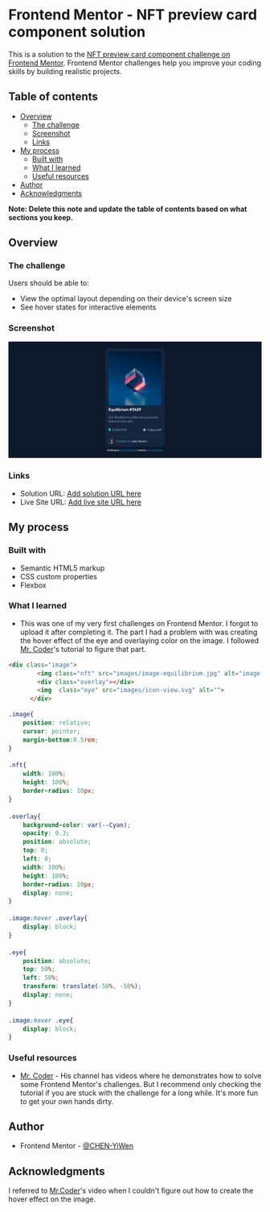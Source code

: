 # Frontend Mentor - NFT preview card component solution

This is a solution to the [NFT preview card component challenge on Frontend Mentor](https://www.frontendmentor.io/challenges/nft-preview-card-component-SbdUL_w0U). Frontend Mentor challenges help you improve your coding skills by building realistic projects. 

## Table of contents

- [Overview](#overview)
  - [The challenge](#the-challenge)
  - [Screenshot](#screenshot)
  - [Links](#links)
- [My process](#my-process)
  - [Built with](#built-with)
  - [What I learned](#what-i-learned)
  - [Useful resources](#useful-resources)
- [Author](#author)
- [Acknowledgments](#acknowledgments)

**Note: Delete this note and update the table of contents based on what sections you keep.**

## Overview

### The challenge

Users should be able to:

- View the optimal layout depending on their device's screen size
- See hover states for interactive elements

### Screenshot

![](Screenshot.png)

### Links

- Solution URL: [Add solution URL here](https://your-solution-url.com)
- Live Site URL: [Add live site URL here](https://your-live-site-url.com)

## My process

### Built with

- Semantic HTML5 markup
- CSS custom properties
- Flexbox


### What I learned
- This was one of my very first challenges on Frontend Mentor. I forgot to upload it after completing it. The part I had a problem with was creating the hover effect of the eye and overlaying color on the image. I followed [Mr. Coder](https://www.youtube.com/watch?v=l6sxh57ifSQ&t=1083s)'s tutorial to figure that part.

```html
<div class="image">
        <img class="nft" src="images/image-equilibrium.jpg" alt="image of equilibrium">
        <div class="overlay"></div>
        <img  class="eye" src="images/icon-view.svg" alt="">
      </div>
```
```css
.image{
    position: relative;
    cursor: pointer;
    margin-bottom:0.5rem;
}

.nft{
    width: 100%;
    height: 100%;
    border-radius: 10px;
}

.overlay{
    background-color: var(--Cyan);
    opacity: 0.3;
    position: absolute;
    top: 0;
    left: 0;
    width: 100%;
    height: 100%;
    border-radius: 10px;
    display: none;
}

.image:hover .overlay{
    display: block;
}

.eye{
    position: absolute;
    top: 50%;
    left: 50%;
    transform: translate(-50%, -50%); 
    display: none;   
}

.image:hover .eye{
    display: block;
}
```

### Useful resources

- [Mr. Coder]((https://www.youtube.com/c/MrCoderYt)) - His channel has videos where he demonstrates how to solve some Frontend Mentor's challenges. But I recommend only checking the tutorial if you are stuck with the challenge for a long while. It's more fun to get your own hands dirty.


## Author

- Frontend Mentor - [@CHEN-YiWen](https://www.frontendmentor.io/profile/CHEN-YiWen)


## Acknowledgments

I referred to [Mr.Coder](https://www.youtube.com/watch?v=l6sxh57ifSQ&t=1083s)'s video when I couldn't figure out how to create the hover effect on the image.
